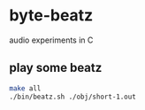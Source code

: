 byte-beatz
==========

audio experiments in C

## play some beatz
```bash
make all
./bin/beatz.sh ./obj/short-1.out
```